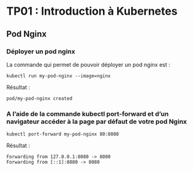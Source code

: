 
# TP01 : Introduction à Kubernetes
## Pod Nginx
### Déployer un pod nginx
La commande qui permet de pouvoir déployer un pod nginx est :
```
kubectl run my-pod-nginx --image=nginx
```
Résultat :
```
pod/my-pod-nginx created
```
### A l’aide de la commande kubectl port-forward et d’un navigateur accéder à la page par défaut de votre pod Nginx
```
kubectl port-forward my-pod-nginx 80:8080
```
Résultat :
````
Forwarding from 127.0.0.1:8080 -> 8080
Forwarding from [::1]:8080 -> 8080
````